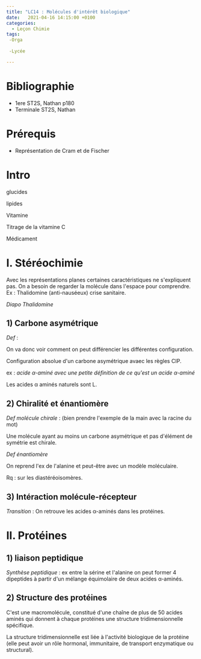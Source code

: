 ```yaml
---
title: "LC14 : Molécules d'intérêt biologique"
date:   2021-04-16 14:15:00 +0100
categories:
  - Leçon Chimie
tags:
 -Orga
 
 -Lycée

---
```

# Bibliographie
- 1ere ST2S, Nathan p180
- Terminale ST2S, Nathan

# Prérequis
* Représentation de Cram et de Fischer
# Intro


glucides

lipides





Vitamine

Titrage de la vitamine C

Médicament

# I. Stéréochimie

Avec les représentations planes certaines caractéristiques ne s'expliquent pas. On a besoin de regarder la molécule dans l'espace pour comprendre.
Ex : Thalidomine (anti-nauséeux) crise sanitaire. 

_Diapo Thalidomine_

## 1) Carbone asymétrique
*Def* :

On va donc voir comment on peut différencier les différentes configuration. 

Configuration absolue d'un carbone asymétrique avaec les règles CIP.

ex : _acide &alpha;-aminé avec une petite définition de ce qu'est un acide &alpha;-aminé_

Les acides &alpha; aminés naturels sont L.
## 2) Chiralité et énantiomère
*Def molécule chirale* : (bien prendre l'exemple de la main avec la racine du mot)

Une molécule ayant au moins un carbone asymétrique et pas d'élément de symétrie est chirale.

*Def énantiomère*

On reprend l'ex de l'alanine et peut-être avec un modèle moléculaire.

Rq : sur les diastéréoisomères.

## 3) Intéraction molécule-récepteur


*Transition* : On retrouve les acides &alpha;-aminés dans les protéines.

# II. Protéines
## 1) liaison peptidique

*Synthèse peptidique* : ex entre la sérine et l'alanine on peut former 4 dipeptides à partir d'un mélange équimolaire de deux acides &alpha;-aminés.

## 2) Structure des protéines

C'est une macromolécule, constitué d'une chaîne de plus de 50 acides aminés qui donnent à chaque protéines une structure tridimensionnelle spécifique.

La structure tridimensionnelle est liée à l'activité biologique de la protéine (elle peut avoir un rôle hormonal,  immunitaire, de transport enzymatique ou structural).




